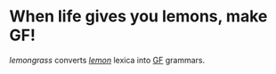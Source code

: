# When life gives you lemons, make GF!

_lemongrass_ converts [_lemon_](http://lemon-model.net) lexica into [GF](http://www.grammaticalframework.org) grammars.

